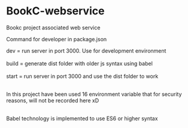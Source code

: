 # BookC-webservice
Bookc project associated web service

Command for developer in package.json

dev = run server in port 3000. Use for development environment <br/><br/>
build = generate dist folder with older js syntax using babel <br/><br/>
start = run server in port 3000 and use the dist folder to work <br/><br/>

In this project have been used 16 environment variable that for security reasons, will not be recorded here xD <br/><br/>

Babel technology is implemented to use ES6 or higher syntax

